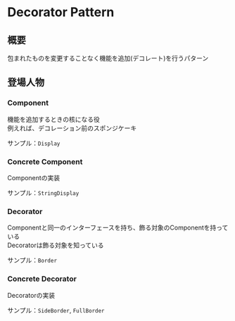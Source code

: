 # Decorator Pattern

## 概要
包まれたものを変更することなく機能を追加(デコレート)を行うパターン

## 登場人物

### Component
機能を追加するときの核になる役  
例えれば、デコレーション前のスポンジケーキ

サンプル：`Display`

### Concrete Component
Componentの実装  

サンプル：`StringDisplay`

### Decorator
Componentと同一のインターフェースを持ち、飾る対象のComponentを持っている  
Decoratorは飾る対象を知っている

サンプル：`Border`

### Concrete Decorator
Decoratorの実装
  
サンプル：`SideBorder`, `FullBorder`
